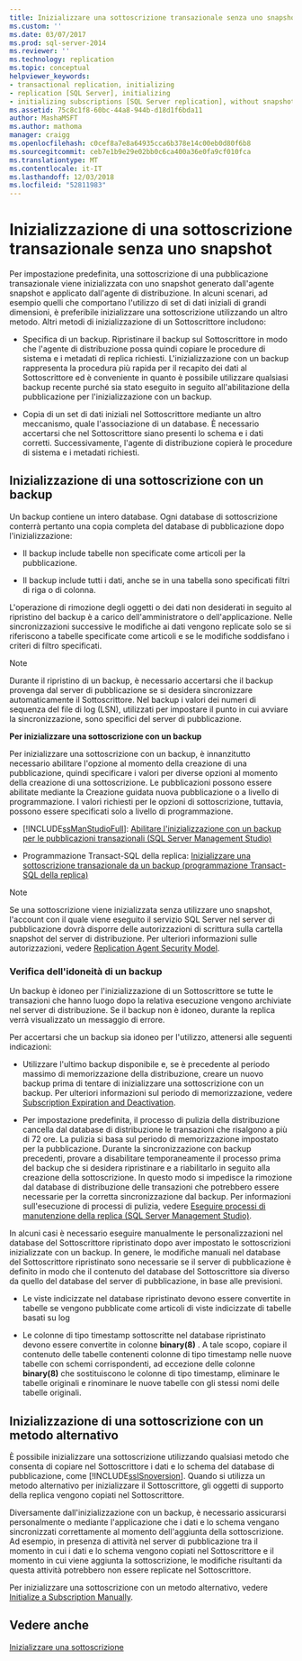 ```yaml
---
title: Inizializzare una sottoscrizione transazionale senza uno snapshot | Microsoft Docs
ms.custom: ''
ms.date: 03/07/2017
ms.prod: sql-server-2014
ms.reviewer: ''
ms.technology: replication
ms.topic: conceptual
helpviewer_keywords:
- transactional replication, initializing
- replication [SQL Server], initializing
- initializing subscriptions [SQL Server replication], without snapshots
ms.assetid: 75c8c1f8-60bc-44a8-944b-d18d1f6bda11
author: MashaMSFT
ms.author: mathoma
manager: craigg
ms.openlocfilehash: c0cef8a7e8a64935cca6b378e14c00eb0d80f6b8
ms.sourcegitcommit: ceb7e1b9e29e02bb0c6ca400a36e0fa9cf010fca
ms.translationtype: MT
ms.contentlocale: it-IT
ms.lasthandoff: 12/03/2018
ms.locfileid: "52811983"
---
```

# <a name="initialize-a-transactional-subscription-without-a-snapshot"></a>Inizializzazione di una sottoscrizione transazionale senza uno snapshot
  Per impostazione predefinita, una sottoscrizione di una pubblicazione transazionale viene inizializzata con uno snapshot generato dall'agente snapshot e applicato dall'agente di distribuzione. In alcuni scenari, ad esempio quelli che comportano l'utilizzo di set di dati iniziali di grandi dimensioni, è preferibile inizializzare una sottoscrizione utilizzando un altro metodo. Altri metodi di inizializzazione di un Sottoscrittore includono:  
  
-   Specifica di un backup. Ripristinare il backup sul Sottoscrittore in modo che l'agente di distribuzione possa quindi copiare le procedure di sistema e i metadati di replica richiesti. L'inizializzazione con un backup rappresenta la procedura più rapida per il recapito dei dati al Sottoscrittore ed è conveniente in quanto è possibile utilizzare qualsiasi backup recente purché sia stato eseguito in seguito all'abilitazione della pubblicazione per l'inizializzazione con un backup.  
  
-   Copia di un set di dati iniziali nel Sottoscrittore mediante un altro meccanismo, quale l'associazione di un database. È necessario accertarsi che nel Sottoscrittore siano presenti lo schema e i dati corretti. Successivamente, l'agente di distribuzione copierà le procedure di sistema e i metadati richiesti.  
  
## <a name="initializing-a-subscription-with-a-backup"></a>Inizializzazione di una sottoscrizione con un backup  
 Un backup contiene un intero database. Ogni database di sottoscrizione conterrà pertanto una copia completa del database di pubblicazione dopo l'inizializzazione:  
  
-   Il backup include tabelle non specificate come articoli per la pubblicazione.  
  
-   Il backup include tutti i dati, anche se in una tabella sono specificati filtri di riga o di colonna.  
  
 L'operazione di rimozione degli oggetti o dei dati non desiderati in seguito al ripristino del backup è a carico dell'amministratore o dell'applicazione. Nelle sincronizzazioni successive le modifiche ai dati vengono replicate solo se si riferiscono a tabelle specificate come articoli e se le modifiche soddisfano i criteri di filtro specificati.  
  
> [!NOTE]  
>  Durante il ripristino di un backup, è necessario accertarsi che il backup provenga dal server di pubblicazione se si desidera sincronizzare automaticamente il Sottoscrittore. Nel backup i valori dei numeri di sequenza del file di log (LSN), utilizzati per impostare il punto in cui avviare la sincronizzazione, sono specifici del server di pubblicazione.  
  
 **Per inizializzare una sottoscrizione con un backup**  
  
 Per inizializzare una sottoscrizione con un backup, è innanzitutto necessario abilitare l'opzione al momento della creazione di una pubblicazione, quindi specificare i valori per diverse opzioni al momento della creazione di una sottoscrizione. Le pubblicazioni possono essere abilitate mediante la Creazione guidata nuova pubblicazione o a livello di programmazione. I valori richiesti per le opzioni di sottoscrizione, tuttavia, possono essere specificati solo a livello di programmazione.  
  
-   [!INCLUDE[ssManStudioFull](../../includes/ssmanstudiofull-md.md)]: [Abilitare l'inizializzazione con un backup per le pubblicazioni transazionali &#40;SQL Server Management Studio&#41;](enable-initialization-with-backup-for-transactional-publications.md)  
  
-   Programmazione Transact-SQL della replica: [Inizializzare una sottoscrizione transazionale da un backup &#40;programmazione Transact-SQL della replica&#41;](initialize-a-transactional-subscription-from-a-backup.md)  
  
> [!NOTE]  
>  Se una sottoscrizione viene inizializzata senza utilizzare uno snapshot, l'account con il quale viene eseguito il servizio SQL Server nel server di pubblicazione dovrà disporre delle autorizzazioni di scrittura sulla cartella snapshot del server di distribuzione. Per ulteriori informazioni sulle autorizzazioni, vedere [Replication Agent Security Model](security/replication-agent-security-model.md).  
  
### <a name="ensuring-the-suitability-of-a-backup"></a>Verifica dell'idoneità di un backup  
 Un backup è idoneo per l'inizializzazione di un Sottoscrittore se tutte le transazioni che hanno luogo dopo la relativa esecuzione vengono archiviate nel server di distribuzione. Se il backup non è idoneo, durante la replica verrà visualizzato un messaggio di errore.  
  
 Per accertarsi che un backup sia idoneo per l'utilizzo, attenersi alle seguenti indicazioni:  
  
-   Utilizzare l'ultimo backup disponibile e, se è precedente al periodo massimo di memorizzazione della distribuzione, creare un nuovo backup prima di tentare di inizializzare una sottoscrizione con un backup. Per ulteriori informazioni sul periodo di memorizzazione, vedere [Subscription Expiration and Deactivation](subscription-expiration-and-deactivation.md).  
  
-   Per impostazione predefinita, il processo di pulizia della distribuzione cancella dal database di distribuzione le transazioni che risalgono a più di 72 ore. La pulizia si basa sul periodo di memorizzazione impostato per la pubblicazione. Durante la sincronizzazione con backup precedenti, provare a disabilitare temporaneamente il processo prima del backup che si desidera ripristinare e a riabilitarlo in seguito alla creazione della sottoscrizione. In questo modo si impedisce la rimozione dal database di distribuzione delle transazioni che potrebbero essere necessarie per la corretta sincronizzazione dal backup. Per informazioni sull'esecuzione di processi di pulizia, vedere [Eseguire processi di manutenzione della replica &#40;SQL Server Management Studio&#41;](administration/run-replication-maintenance-jobs-sql-server-management-studio.md).  
  
 In alcuni casi è necessario eseguire manualmente le personalizzazioni nel database del Sottoscrittore ripristinato dopo aver impostato le sottoscrizioni inizializzate con un backup. In genere, le modifiche manuali nel database del Sottoscrittore ripristinato sono necessarie se il server di pubblicazione è definito in modo che il contenuto del database del Sottoscrittore sia diverso da quello del database del server di pubblicazione, in base alle previsioni.  
  
-   Le viste indicizzate nel database ripristinato devono essere convertite in tabelle se vengono pubblicate come articoli di viste indicizzate di tabelle basati su log  
  
-   Le colonne di tipo timestamp sottoscritte nel database ripristinato devono essere convertite in colonne **binary(8)** . A tale scopo, copiare il contenuto delle tabelle contenenti colonne di tipo timestamp nelle nuove tabelle con schemi corrispondenti, ad eccezione delle colonne **binary(8)** che sostituiscono le colonne di tipo timestamp, eliminare le tabelle originali e rinominare le nuove tabelle con gli stessi nomi delle tabelle originali.  
  
## <a name="initializing-a-subscription-with-an-alternative-method"></a>Inizializzazione di una sottoscrizione con un metodo alternativo  
 È possibile inizializzare una sottoscrizione utilizzando qualsiasi metodo che consenta di copiare nel Sottoscrittore i dati e lo schema del database di pubblicazione, come [!INCLUDE[ssISnoversion](../../includes/ssisnoversion-md.md)]. Quando si utilizza un metodo alternativo per inizializzare il Sottoscrittore, gli oggetti di supporto della replica vengono copiati nel Sottoscrittore.  
  
 Diversamente dall'inizializzazione con un backup, è necessario assicurarsi personalmente o mediante l'applicazione che i dati e lo schema vengano sincronizzati correttamente al momento dell'aggiunta della sottoscrizione. Ad esempio, in presenza di attività nel server di pubblicazione tra il momento in cui i dati e lo schema vengono copiati nel Sottoscrittore e il momento in cui viene aggiunta la sottoscrizione, le modifiche risultanti da questa attività potrebbero non essere replicate nel Sottoscrittore.  
  
 Per inizializzare una sottoscrizione con un metodo alternativo, vedere [Initialize a Subscription Manually](initialize-a-subscription-manually.md).  
  
## <a name="see-also"></a>Vedere anche  
 [Inizializzare una sottoscrizione](initialize-a-subscription.md)  
  
  
